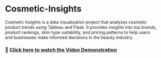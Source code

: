 # Cosmetic-Insights
Cosmetic Insights is a data visualization project that analyzes cosmetic product trends using Tableau and Flask. It provides insights into top brands, product rankings, skin-type suitability, and pricing patterns to help users and businesses make informed decisions in the beauty industry.
### 🎥 [Click here to watch the Video Demonstration](https://drive.google.com/file/d/1daEbR2rruCAaDLaWAmhdr_edeusLyOhO/view?usp=drivesdk)
